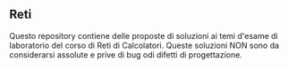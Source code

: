## Reti
Questo repository contiene delle proposte di soluzioni ai temi d'esame di laboratorio del corso di Reti di Calcolatori.
Queste soluzioni NON sono da considerarsi assolute e prive di bug odi difetti di progettazione.